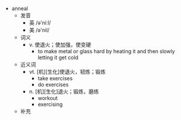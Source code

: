 - anneal
  - 发音
    - 英 /ə'niːl/
    - 美 /ə'nil/
  - 词义
    - v. 使退火；使加强，使变硬
      - to make metal or glass hard by heating it and then slowly letting it get cold
  - 近义词
    - vt. [机][生化]使退火，韧炼；锻炼
      - take exercises
      - do exercises
    - n. [机][生化]退火；锻炼，磨练
      - workout
      - exercising
  - 补充